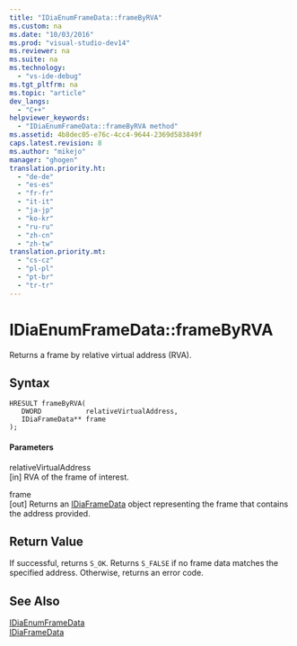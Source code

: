 ```yaml
---
title: "IDiaEnumFrameData::frameByRVA"
ms.custom: na
ms.date: "10/03/2016"
ms.prod: "visual-studio-dev14"
ms.reviewer: na
ms.suite: na
ms.technology: 
  - "vs-ide-debug"
ms.tgt_pltfrm: na
ms.topic: "article"
dev_langs: 
  - "C++"
helpviewer_keywords: 
  - "IDiaEnumFrameData::frameByRVA method"
ms.assetid: 4b8dec05-e76c-4cc4-9644-2369d583849f
caps.latest.revision: 8
ms.author: "mikejo"
manager: "ghogen"
translation.priority.ht: 
  - "de-de"
  - "es-es"
  - "fr-fr"
  - "it-it"
  - "ja-jp"
  - "ko-kr"
  - "ru-ru"
  - "zh-cn"
  - "zh-tw"
translation.priority.mt: 
  - "cs-cz"
  - "pl-pl"
  - "pt-br"
  - "tr-tr"
---
```

# IDiaEnumFrameData::frameByRVA
Returns a frame by relative virtual address (RVA).  
  
## Syntax  
  
```cpp#  
HRESULT frameByRVA(   
   DWORD           relativeVirtualAddress,  
   IDiaFrameData** frame  
);  
```  
  
#### Parameters  
 relativeVirtualAddress  
 [in] RVA of the frame of interest.  
  
 frame  
 [out] Returns an [IDiaFrameData](../VS_debugger/idiaframedata.md) object representing the frame that contains the address provided.  
  
## Return Value  
 If successful, returns `S_OK`. Returns `S_FALSE` if no frame data matches the specified address. Otherwise, returns an error code.  
  
## See Also  
 [IDiaEnumFrameData](../VS_debugger/idiaenumframedata.md)   
 [IDiaFrameData](../VS_debugger/idiaframedata.md)